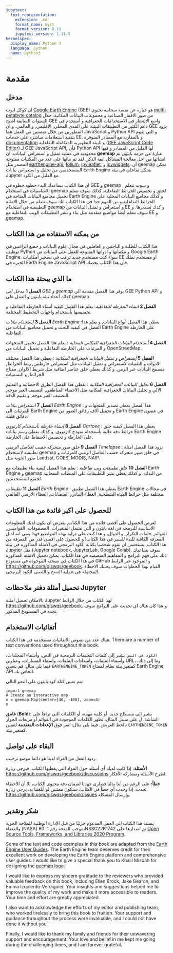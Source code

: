 ```yaml
---
jupytext:
  text_representation:
    extension: .md
    format_name: myst
    format_version: 0.13
    jupytext_version: 1.11.5
kernelspec:
  display_name: Python 3
  language: python
  name: python3
---
```


# مقدمة

## مدخل

ان كوكل ايرت [Google Earth Engine](https://earthengine.google.com) (GEE) هو عباره عن منصة سحابية تحتوي [multi-petabyte catalog](https://developers.google.com/earth-engine/datasets) من صور الاقمار الصناعية و مجموعات البيانات المكانية. خلال السنوات السابقة اصبح GEE واسع الانتشار في الاستخدامات الجغرافية و أستخدم في دعم الكثير من التطبيقات البيئية على المدى المحلي, الاقليمي, و العالمي. و ان GEE يزود المطورين من خلال منصتين من العمل هما JavaScript و Python API و التي تقوم بتنفيذ استعلامات مباشره على خدمات EE. و بالمقارنه مع المصادر المتوفرة [documentation](https://developers.google.com/earth-engine) و البيئة التطويريه المتكاملة التفاعلية  ([GEE JavaScript Code Editor](https://code.earthengine.google.com))  لـ GEE JavaScript API, فأن Python API لها القليل من المصادر و فيها محدودية في عملية تمثيل و استعراض البيانات. ان **geemap** عبارة عن حزمة بايثون تم انشائها من اجل معالجة المشاكل انفة الذكر. لقد تم بنائها على عدد من المكتبات مفتوحة المصدر مثل [earthengine-api](https://pypi.org/project/earthengine-api), [folium](https://python-visualization.github.io/folium/), [ipyleaflet](https://github.com/jupyter-widgets/ipyleaflet), و [ipywidgets](https://github.com/jupyter-widgets/ipywidgets). أن geemap تمكن المستخدمين من تحليل و استعراض بيانات Earth Engine بشكل تفاعلي في بيئة Jupyter مع القليل من الكود.

ان هذا الكتاب يساعدك البدء خطوه خطوه في GEE و geemap , و سوت تتعلم الاساسيات في استخدام geemap لخلق و تخصيص الخرائط التفاعلية. كذلك سوف تتعلم تحميل مجاميع البيانات المتاحة في Earth Engine و كذلك مجاميع البيانات المحلية على الخرائط التفاعلية.و من المهم جدا في هذا الكتاب انك سوف تتعلم من خلال الامثلة التطبيقية في استخدام geemap و استعراض و تمثيل البيانات من EE و كذك تصديرها. و سوف تتعلم أيضا مواضيع متقدمة مثل بناء و نشر التطبيقات الويب التفاعلية مع EE و geemap.


## من يمكنه الاستفاده من هذا الكتاب

هذا الكتاب للطلبة و الباحثين و العاملين في مجال علوم البيانات و جميع الراغبين في توظيف Python و مكتباتها و ادواتها المتنوعة للعمل على البيانات من Google Earth Engine. سواء كنت مستخدم جديد ترغب في تسخير امكانيات EE او مستخدم تملك الخبره في Earth Engine JavaScript API فأن هذا الكتاب يخصك.

## ما الذي يبحثة هذا الكتاب

**الفصل 1**   _مدخل الى GEE و geemap_ يوفر هذا الفصل مقدمة الى GEE Python API و كذلك أعداد بيئة بايثون و العمل على geemap. 

**الفصل 2**   _انشاء الخارطة التفاعلية_: يعلم هذا الفصل كيفية أنشاء الخارطة التفاعلية و تخصيصها بأستخدام واجهات التخطيط المختلفة.

**الفصل 3**   _إستخدام بيانات Earth Engine_ :يغطي هذا الفصل أنواع البيانات, و يعلم هذا الفصل في كيفية البحث و تحميل مجاميع البيانات من Earth Engine على الخارطة التفاعلية.

**الفصل 4**   _أستخدام البيانات الجغرافية المكاني المحلية_ : يعلم هذا الفصل تحميل المتجهات و المرئيات على الخارطة التفاعلية و تحميل البيانات من OpenStreetMap.

**الفصل 5**   _إستعراض و تمثيل البيانات الجغرافية المكانية_ : يغطي هذا الفصل مختلف الادوات و التقنيات لاستعراض و تمثيل البيانات مثل استعراض خارطتين, ربط الخرائط, متصفح البيانات عبر الزمن. و كذلك يغطي خلق عناصر اضافية مثل شريط الالوان, مفتاح الخرائط, و التسميات. 

**الفصل 6**   _تحليل البيانات الجغرافية المكانية_ : يغطي هذا الفصل الطرق الاحصائية و التعليم الالي و تحليل البيانات الجغرافية المكانية مثل الاحصاء المناطقي, التصنيف الغير موجه, التصنيف الغير موجه, و تقييم الدقة.

**الفصل 7**   _استعراض بيانات Earth Engine_ : هذا الفصل يغطي تصدير المتجهات و المرئيات الى Earth Engine و تحميل ألاف رقائق الصور من Earth Engine في غضون دقائق قليلة.

**الفصل 8**   _إنشاء خارطة بأستخدام كارتووي Cartoee_ : يغطي هذا الفصل كيفية خلق خرائط دقة عالية بأستخدام نموذج كارتووي. و كذلك يغطي رسم بيانات Earth Engine على الخارطة و تخصيص الاسقاط على الخارطة.

**الفصل 9**   _خلق صور  متحركه حسب الفاصل الزمني Timelapse_ : يزود هذا الفصل امثلة تطبيقية لاستخدام geemap في خلق صور متحركة حسب الفاصل الزمني للمرئيات و صور الجوية مثل Landsat, GOES, MODIS, NAIP.

**الفصل 10**   _خلق تطبيقات ويب تفاعلية_ : يعلم هذا الفصل كيفية بناء تطبيقات مع Earth Engine و geemap من البداية. و كذلك يغطي نشر التطبيقات على المنصات السحابية لجميع المستخدمين.

**الفصل 11**   _تطبيقات Earth Engine_ : يغطي هذا الفصل تطبيق Earth Engine في مجالات مختلفة مثل خرائط المياه السطحية, الغطاء النباتي, الفيضانات, الغطاء الارضي العالمي.


## للحصول على اكبر فائدة من هذا الكتاب

لغرض الحصول على أقصى فائده من هذا الكتاب, يفترض ان يكون لديك المعلومات الاساسية للبرمجه في لغة بايثون و التي تشمل المتغيرات, المصفوفات, القواميس, القوائم, حلقات التكرار, و الدوال. و هذا كنت على دراية بهذه المواضيع فهذا يعني انه لديل المعرفه الكافية للبدء للسير في هذا الكتاب! و للحصول على اقصى قدر من المعرفة من هذا الكتاب, يستحسن ان تقوم شخصيا بكتابة الكود البرمجي في الامثلة المذكوره في بيئة Jupyter مثل (Jupyter notebook, JupyterLab, Google Colab). سوف يساعدك ذلك على فهم البرامج و المفاهيم المتضمنه في هذا الكتاب. يمكن تحميل الامثله المذكوره في هذا الكتاب في نسخته الموجوده في مستودع GitHub و الموجود عبر الرابط <https://github.com/giswqs/geebook>. القيام بهذا الخطوات سوف يجنبك الاخطاء المحتملة في عملية النسخ و اللصف للكود البرمجي.


## تحميل أمثلة دفتر ملاحظات Jupyter

بالامكان تحميل أمثلة Jupyter لهذ الكتاب من خلال الرابط <https://github.com/giswqs/geebook>. و هذا كان هناك اي تحديث على البرامج سوف تجده في المستودع المذكور.

## أتفاثيات الاستخدام

هناك عدد من نصوص الاتفاثيات مستخدمه في هذا الكتاب.
There are a number of text conventions used throughout this book.

`الكود في النص`: يشير إلى كلمات التعليمات البرمجية في النص، وأسماء المجلدات، وأسماء الملفات، وامتدادات الملفات، وأسماء المسارات، وعناوين URL، وما إلى ذلك. فيما يلي مثال: قم بتعيين `EARTHENGINE_TOKEN` كمتغير بيئة نظام لمفتاح Earth Engine API الخاص بك.

يتم تعيين كتلة كود بايثون على النحو التالي:

```{code-cell}
import geemap
# Create an interactive map
m = geemap.Map(center=[40, -100], zoom=4)
m
```

**غامق** (**Bold**): يشير إلى مصطلح جديد، أو كلمة مهمة، أو الكلمات التي تراها على الشاشة. ل
على سبيل المثال، تظهر الكلمات الموجودة في القوائم أو مربعات الحوار بالخط العريض. فيما يلي مثال: انقر فوق **الإعدادات المتقدمة** لتعيين `EARTHENGINE_TOKEN` كمتغير بيئة.

## البقاء على تواصل

ردود الفعل من القراء لدينا هو دائما موضع ترحيب.

**الأسئلة:** إذا كانت لديك أي أسئلة حول المواد التي يغطيها الكتاب، فيرجى زيارة <https://github.com/giswqs/geebook/discussions> لطرح الأسئلة ومشاركة الأفكار.

**خطأ:** على الرغم من أننا بذلنا قصارى جهدنا لضمان دقة محتوى الكتاب، إلا أن الأخطاء تحدث. إذا وجدت أي خطأ في الكتاب، سنكون ممتنين لو أبلغتنا به. يرجى زيارة <https://github.com/giswqs/geebook/issues> وإرسال المشكلة.


## شكر وتقدير

يستند هذا الكتاب إلى العمل المدعوم جزئيًا من قبل الإدارة الوطنية للملاحة الجوية والفضاء (NASA) بموجب المنحة رقم 1. 80NSSC22K1742  تم اصدارها على [Open Source Tools, Frameworks, and Libraries 2020 Program](https://bit.ly/3RVBRcQ).


Some of the text and code examples in this book are adapted from the [Earth Engine User Guides](https://developers.google.com/earth-engine/guides). The Earth Engine team deserves credit for their excellent work on developing the Earth Engine platform and comprehensive user guides. I would like to give a special thank you to Khalil Misbah for designing the [geemap logo](https://github.com/gee-community/geemap/tree/master/docs/assets).

I would like to express my sincere gratitude to the reviewers who provided valuable feedback on this book, including Ellen Brock, Jake Gearon, and Emma Izquierdo-Verdiguier. Your insights and suggestions helped me to improve the quality of my work and make it more accessible to readers. Your time and effort are greatly appreciated.

I also want to acknowledge the efforts of my editor and publishing team, who worked tirelessly to bring this book to fruition. Your support and guidance throughout the process were invaluable, and I could not have done it without you.

Finally, I would like to thank my family and friends for their unwavering support and encouragement. Your love and belief in me kept me going during the challenging times, and I am forever grateful.
